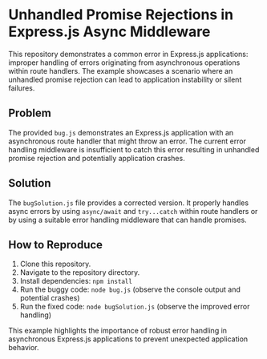 # Unhandled Promise Rejections in Express.js Async Middleware

This repository demonstrates a common error in Express.js applications: improper handling of errors originating from asynchronous operations within route handlers.  The example showcases a scenario where an unhandled promise rejection can lead to application instability or silent failures.

## Problem

The provided `bug.js` demonstrates an Express.js application with an asynchronous route handler that might throw an error. The current error handling middleware is insufficient to catch this error resulting in unhandled promise rejection and potentially application crashes.

## Solution

The `bugSolution.js` file provides a corrected version.  It properly handles async errors by using `async/await` and `try...catch` within route handlers or by using a suitable error handling middleware that can handle promises.

## How to Reproduce

1. Clone this repository.
2. Navigate to the repository directory.
3. Install dependencies: `npm install`
4. Run the buggy code: `node bug.js` (observe the console output and potential crashes)
5. Run the fixed code: `node bugSolution.js` (observe the improved error handling)

This example highlights the importance of robust error handling in asynchronous Express.js applications to prevent unexpected application behavior.